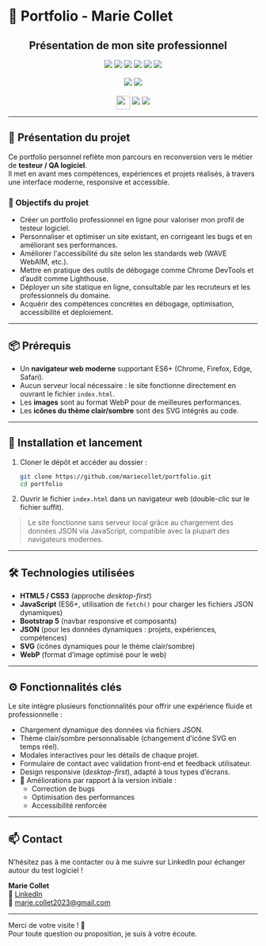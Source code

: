 
# 💼 Portfolio - Marie Collet  

##   Présentation de mon site professionnel

<p align="center">
  <!-- Technologies principales -->
  <img src="https://img.shields.io/badge/HTML5-E34F26?style=for-the-badge&logo=html5&logoColor=white" />
  <img src="https://img.shields.io/badge/CSS3-1572B6?style=for-the-badge&logo=css3&logoColor=white" />
  <img src="https://img.shields.io/badge/JavaScript-000000?style=for-the-badge&logo=javascript&logoColor=F7DF1E" />
  <img src="https://img.shields.io/badge/Bootstrap-7952B3?style=for-the-badge&logo=bootstrap&logoColor=white" />
  <img src="https://img.shields.io/badge/JSON-333333?style=for-the-badge&logo=json&logoColor=white" />
  <img src="https://img.shields.io/badge/Docs-Included-brightgreen?style=for-the-badge&logo=readthedocs&logoColor=white" />
  <br /><br />

  <!-- Accessibilité et design -->
  <img src="https://img.shields.io/badge/Responsive-Design-1E90FF?style=for-the-badge&logo=responsive&logoColor=white" />
  <img src="https://img.shields.io/badge/Accessibility-Ready-228B22?style=for-the-badge&logo=accessibility&logoColor=white" />
  <br /><br />

  <!-- Statut & Qualité -->
  <img src="https://forthebadge.com/images/badges/built-with-love.svg" style="height:28px; vertical-align:middle;" />
  <img src="https://img.shields.io/badge/Portfolio-v1.0-0078D7?style=for-the-badge&logo=github" />
  <img src="https://img.shields.io/badge/Test%C3%A9-Manuellement-87CEEB?style=for-the-badge&logo=testinglibrary&logoColor=white" />
</p>

---

## 📝 Présentation du projet

Ce portfolio personnel reflète mon parcours en reconversion vers le métier de **testeur / QA logiciel**.  
Il met en avant mes compétences, expériences et projets réalisés, à travers une interface moderne, responsive et accessible.

### 🎯 Objectifs du projet

- Créer un portfolio professionnel en ligne pour valoriser mon profil de testeur logiciel.  
- Personnaliser et optimiser un site existant, en corrigeant les bugs et en améliorant ses performances.  
- Améliorer l'accessibilité du site selon les standards web (WAVE WebAIM, etc.).  
- Mettre en pratique des outils de débogage comme Chrome DevTools et d’audit comme Lighthouse.  
- Déployer un site statique en ligne, consultable par les recruteurs et les professionnels du domaine.  
- Acquérir des compétences concrètes en débogage, optimisation, accessibilité et déploiement.  

---

## 📦 Prérequis

- Un **navigateur web moderne** supportant ES6+ (Chrome, Firefox, Edge, Safari).  
- Aucun serveur local nécessaire : le site fonctionne directement en ouvrant le fichier `index.html`.  
- Les **images** sont au format WebP pour de meilleures performances.  
- Les **icônes du thème clair/sombre** sont des SVG intégrés au code.  

---

## 🚀 Installation et lancement

1. Cloner le dépôt et accéder au dossier :
   ```bash
   git clone https://github.com/mariecollet/portfolio.git
   cd portfolio
   ```

2. Ouvrir le fichier `index.html` dans un navigateur web (double-clic sur le fichier suffit).

> Le site fonctionne sans serveur local grâce au chargement des données JSON via JavaScript, compatible avec la plupart des navigateurs modernes.

---

## 🛠️ Technologies utilisées

- **HTML5 / CSS3** (approche *desktop-first*)  
- **JavaScript** (ES6+, utilisation de `fetch()` pour charger les fichiers JSON dynamiques)
- **Bootstrap 5** (navbar responsive et composants)  
- **JSON** (pour les données dynamiques : projets, expériences, compétences)  
- **SVG** (icônes dynamiques pour le thème clair/sombre)  
- **WebP** (format d’image optimisé pour le web)  

---

## ⚙️ Fonctionnalités clés

Le site intègre plusieurs fonctionnalités pour offrir une expérience fluide et professionnelle :

- Chargement dynamique des données via fichiers JSON.  
- Thème clair/sombre personnalisable (changement d’icône SVG en temps réel).  
- Modales interactives pour les détails de chaque projet.  
- Formulaire de contact avec validation front-end et feedback utilisateur.  
- Design responsive (*desktop-first*), adapté à tous types d’écrans.  
- 🐞 Améliorations par rapport à la version initiale :  
  - Correction de bugs  
  - Optimisation des performances  
  - Accessibilité renforcée  

---

## 📫 Contact

N’hésitez pas à me contacter ou à me suivre sur LinkedIn pour échanger autour du test logiciel !

**Marie Collet**  
🔗 [LinkedIn](https://www.linkedin.com/in/mariecollet)  
📧 marie.collet2023@gmail.com  

---

Merci de votre visite ! 🙏  
Pour toute question ou proposition, je suis à votre écoute.
